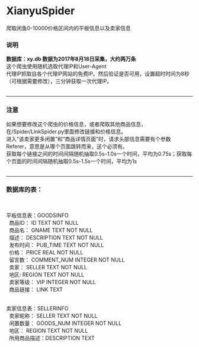 # XianyuSpider
爬取闲鱼0-10000价格区间内的平板信息以及卖家信息
<h3>说明</h3>
<strong>数据库：xy.db 数据为2017年8月18日采集，大约两万条</strong></br>
这个爬虫使用随机选取代理IP和User-Agent</br>
代理IP抓取自各个代理IP网站的免费IP。然后验证是否可用，设置超时时间为8秒（可根据需要修改），三分钟获取一次代理IP。</br></br>

<hr />
<h3>注意</h3>
如果想要修改这个爬虫的价格信息，或者爬取其他商品信息，在/Spider/LinkSpider.py里面修改链接和价格信息。</br>
进入“该卖家更多闲置”和“商品详情页面”时，请求头部信息需要有个参数Referer，意思是从哪个页面跳转而来，这个必须有。</br>
获取每个链接之间的时间间隔随机抽取0.5s-1.0s一个时间，平均为0.75s；获取每个页面的时间间隔随机抽取0.5s-1.5s一个时间，平均为1s</br></br>

<hr />
<h3>数据库的表：</h3></br>

平板信息表：GOODSINFO</br>
&nbsp;&nbsp;商品ID：    ID          TEXT NOT NULL</br>
&nbsp;&nbsp;商品名：    GNAME        TEXT NOT NULL</br>
&nbsp;&nbsp;描述：      DESCRIPTION TEXT NOT NULL</br>
&nbsp;&nbsp;发布时间：  PUB_TIME    TEXT NOT NULL</br>
&nbsp;&nbsp;价格：      PRICE       REAL NOT NULL</br>
&nbsp;&nbsp;留言数：    COMMENT_NUM INTEGER NOT NULL</br>
&nbsp;&nbsp;卖家：      SELLER      TEXT NOT NULL</br>
&nbsp;&nbsp;地区:       REGION      TEXT NOT NULL</br>
&nbsp;&nbsp;卖家等级：  VIP         INTEGER NOT NULL</br>
&nbsp;&nbsp;商品链接：  LINK        TEXT</br></br>
    
卖家信息表：SELLERINFO</br>
&nbsp;&nbsp;卖家昵称：    SELLER        TEXT NOT NULL</br>
&nbsp;&nbsp;闲置数量：    GOODS_NUM INTEGER NOT NULL</br>
&nbsp;&nbsp;地区：        REGION      TEXT NOT NULL</br>
&nbsp;&nbsp;所用商品描述：DESCRIPTION TEXT</br>
